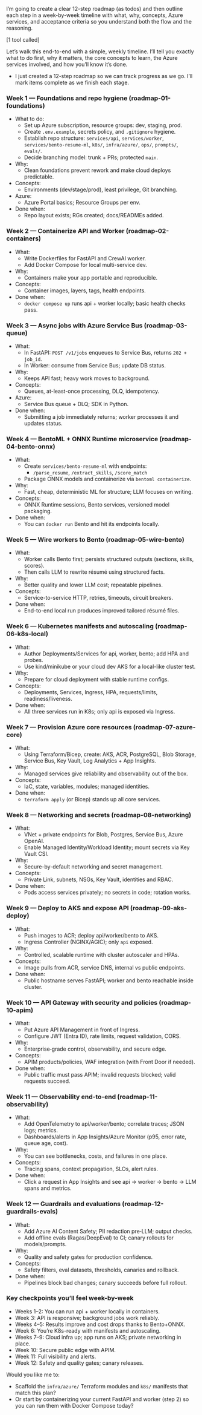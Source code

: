 I’m going to create a clear 12-step roadmap (as todos) and then outline each step in a week-by-week timeline with what, why, concepts, Azure services, and acceptance criteria so you understand both the flow and the reasoning.

[1 tool called]

Let’s walk this end-to-end with a simple, weekly timeline. I’ll tell you exactly what to do first, why it matters, the core concepts to learn, the Azure services involved, and how you’ll know it’s done.

- I just created a 12-step roadmap so we can track progress as we go. I’ll mark items complete as we finish each stage.

### Week 1 — Foundations and repo hygiene (roadmap-01-foundations)

- What to do:
  - Set up Azure subscription, resource groups: dev, staging, prod.
  - Create `.env.example`, secrets policy, and `.gitignore` hygiene.
  - Establish repo structure: `services/api`, `services/worker`, `services/bento-resume-ml`, `k8s/`, `infra/azure/`, `ops/`, `prompts/`, `evals/`.
  - Decide branching model: trunk + PRs; protected `main`.
- Why:
  - Clean foundations prevent rework and make cloud deploys predictable.
- Concepts:
  - Environments (dev/stage/prod), least privilege, Git branching.
- Azure:
  - Azure Portal basics; Resource Groups per env.
- Done when:
  - Repo layout exists; RGs created; docs/READMEs added.

### Week 2 — Containerize API and Worker (roadmap-02-containers)

- What:
  - Write Dockerfiles for FastAPI and CrewAI worker.
  - Add Docker Compose for local multi-service dev.
- Why:
  - Containers make your app portable and reproducible.
- Concepts:
  - Container images, layers, tags, health endpoints.
- Done when:
  - `docker compose up` runs api + worker locally; basic health checks pass.

### Week 3 — Async jobs with Azure Service Bus (roadmap-03-queue)

- What:
  - In FastAPI: `POST /v1/jobs` enqueues to Service Bus, returns `202 + job_id`.
  - In Worker: consume from Service Bus; update DB status.
- Why:
  - Keeps API fast; heavy work moves to background.
- Concepts:
  - Queues, at-least-once processing, DLQ, idempotency.
- Azure:
  - Service Bus queue + DLQ; SDK in Python.
- Done when:
  - Submitting a job immediately returns; worker processes it and updates status.

### Week 4 — BentoML + ONNX Runtime microservice (roadmap-04-bento-onnx)

- What:
  - Create `services/bento-resume-ml` with endpoints:
    - `/parse_resume`, `/extract_skills`, `/score_match`
  - Package ONNX models and containerize via `bentoml containerize`.
- Why:
  - Fast, cheap, deterministic ML for structure; LLM focuses on writing.
- Concepts:
  - ONNX Runtime sessions, Bento services, versioned model packaging.
- Done when:
  - You can `docker run` Bento and hit its endpoints locally.

### Week 5 — Wire workers to Bento (roadmap-05-wire-bento)

- What:
  - Worker calls Bento first; persists structured outputs (sections, skills, scores).
  - Then calls LLM to rewrite résumé using structured facts.
- Why:
  - Better quality and lower LLM cost; repeatable pipelines.
- Concepts:
  - Service-to-service HTTP, retries, timeouts, circuit breakers.
- Done when:
  - End-to-end local run produces improved tailored résumé files.

### Week 6 — Kubernetes manifests and autoscaling (roadmap-06-k8s-local)

- What:
  - Author Deployments/Services for api, worker, bento; add HPA and probes.
  - Use kind/minikube or your cloud dev AKS for a local-like cluster test.
- Why:
  - Prepare for cloud deployment with stable runtime configs.
- Concepts:
  - Deployments, Services, Ingress, HPA, requests/limits, readiness/liveness.
- Done when:
  - All three services run in K8s; only api is exposed via Ingress.

### Week 7 — Provision Azure core resources (roadmap-07-azure-core)

- What:
  - Using Terraform/Bicep, create: AKS, ACR, PostgreSQL, Blob Storage, Service Bus, Key Vault, Log Analytics + App Insights.
- Why:
  - Managed services give reliability and observability out of the box.
- Concepts:
  - IaC, state, variables, modules; managed identities.
- Done when:
  - `terraform apply` (or Bicep) stands up all core services.

### Week 8 — Networking and secrets (roadmap-08-networking)

- What:
  - VNet + private endpoints for Blob, Postgres, Service Bus, Azure OpenAI.
  - Enable Managed Identity/Workload Identity; mount secrets via Key Vault CSI.
- Why:
  - Secure-by-default networking and secret management.
- Concepts:
  - Private Link, subnets, NSGs, Key Vault, identities and RBAC.
- Done when:
  - Pods access services privately; no secrets in code; rotation works.

### Week 9 — Deploy to AKS and expose API (roadmap-09-aks-deploy)

- What:
  - Push images to ACR; deploy api/worker/bento to AKS.
  - Ingress Controller (NGINX/AGIC); only `api` exposed.
- Why:
  - Controlled, scalable runtime with cluster autoscaler and HPAs.
- Concepts:
  - Image pulls from ACR, service DNS, internal vs public endpoints.
- Done when:
  - Public hostname serves FastAPI; worker and bento reachable inside cluster.

### Week 10 — API Gateway with security and policies (roadmap-10-apim)

- What:
  - Put Azure API Management in front of Ingress.
  - Configure JWT (Entra ID), rate limits, request validation, CORS.
- Why:
  - Enterprise‑grade control, observability, and secure edge.
- Concepts:
  - APIM products/policies, WAF integration (with Front Door if needed).
- Done when:
  - Public traffic must pass APIM; invalid requests blocked; valid requests succeed.

### Week 11 — Observability end-to-end (roadmap-11-observability)

- What:
  - Add OpenTelemetry to api/worker/bento; correlate traces; JSON logs; metrics.
  - Dashboards/alerts in App Insights/Azure Monitor (p95, error rate, queue age, cost).
- Why:
  - You can see bottlenecks, costs, and failures in one place.
- Concepts:
  - Tracing spans, context propagation, SLOs, alert rules.
- Done when:
  - Click a request in App Insights and see api → worker → bento → LLM spans and metrics.

### Week 12 — Guardrails and evaluations (roadmap-12-guardrails-evals)

- What:
  - Add Azure AI Content Safety; PII redaction pre‑LLM; output checks.
  - Add offline evals (Ragas/DeepEval) to CI; canary rollouts for models/prompts.
- Why:
  - Quality and safety gates for production confidence.
- Concepts:
  - Safety filters, eval datasets, thresholds, canaries and rollback.
- Done when:
  - Pipelines block bad changes; canary succeeds before full rollout.

### Key checkpoints you’ll feel week-by-week

- Weeks 1–2: You can run api + worker locally in containers.
- Week 3: API is responsive; background jobs work reliably.
- Weeks 4–5: Results improve and cost drops thanks to Bento+ONNX.
- Week 6: You’re K8s-ready with manifests and autoscaling.
- Weeks 7–9: Cloud infra up; app runs on AKS; private networking in place.
- Week 10: Secure public edge with APIM.
- Week 11: Full visibility and alerts.
- Week 12: Safety and quality gates; canary releases.

Would you like me to:

- Scaffold the `infra/azure/` Terraform modules and `k8s/` manifests that match this plan?
- Or start by containerizing your current FastAPI and worker (step 2) so you can run them with Docker Compose today?
